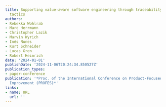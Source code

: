 ```yaml
---
title: Supporting value-aware software engineering through traceability and value
  tactics
authors:
- Rebekka Wohlrab
- Marc Herrmann
- Christopher Lazik
- Marvin Wyrich
- Inês Nunes
- Kurt Schneider
- Lucas Gren
- Robert Heinrich
date: '2024-01-01'
publishDate: '2024-11-06T20:24:34.850527Z'
publication_types:
- paper-conference
publication: '*Proc. of the International Conference on Product-Focused Software Process
  Improvement (PROFES)*'
links:
- name: URL
  url: ''
---
```

